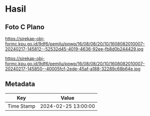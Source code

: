 # Hasil

## Foto C Plano

https://sirekap-obj-formc.kpu.go.id/9df6/pemilu/ppwp/16/08/08/20/10/1608082010007-20240217-145812--52532d45-4019-4636-92ee-fb8d0b244429.jpg

https://sirekap-obj-formc.kpu.go.id/9df6/pemilu/ppwp/16/08/08/20/10/1608082010007-20240217-145850--40005fcf-2ede-45af-a188-32289c68b64e.jpg


## Metadata

| Key        | Value               |
| ---------- | ------------------- |
| Time Stamp | 2024-02-25 13:00:00 |




